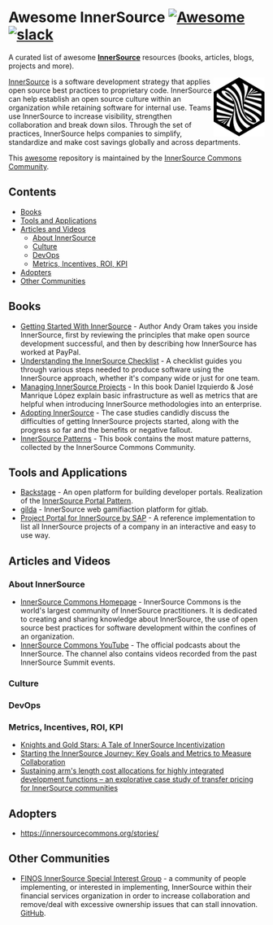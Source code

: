 <!--lint disable awesome-git-repo-age-->
# Awesome InnerSource [![Awesome](https://awesome.re/badge-flat2.svg)](https://awesome.re) [![slack](https://img.shields.io/badge/slack-innersource-0aa8a7.svg?logo=slack&style=flat-square)](https://innersourcecommons-inviter.herokuapp.com/)

<!--lint ignore double-link-->
A curated list of awesome **[InnerSource](https://innersourcecommons.org/)** resources (books, articles, blogs, projects and more). 

<!--lint ignore double-link-->
[<img src="assets/images/innersource-logo.png" align="right" width="100" alt="InnerSource Commons">](https://innersourcecommons.org/)

<!--lint ignore double-link-->
[InnerSource](https://innersourcecommons.org/) is a software development strategy that applies open source best practices to proprietary code. InnerSource can help establish an open source culture within an organization while retaining software for internal use. Teams use InnerSource to increase visibility, strengthen collaboration and break down silos. Through the set of practices, InnerSource helps companies to simplify, standardize and make cost savings globally and across departments.

<!--lint ignore double-link-->
This [awesome](https://github.com/sindresorhus/awesome) repository is maintained by the [InnerSource Commons Community](https://innersourcecommons.org/).

## Contents

- [Books](#books)
- [Tools and Applications](#tools-and-applications)
- [Articles and Videos](#articles-and-videos)
  - [About InnerSource](#about-innersource)
  - [Culture](#culture)
  - [DevOps](#devops)
  - [Metrics, Incentives, ROI, KPI](#metrics-incentives-roi-kpi)
- [Adopters](#adopters)
- [Other Communities](#other-communities)

## Books

- [Getting Started With InnerSource](https://innersourcecommons.org/learn/books/getting-started-with-innersource/) - Author Andy Oram takes you inside InnerSource, first by reviewing the principles that make open source development successful, and then by describing how InnerSource has worked at PayPal.
- [Understanding the InnerSource Checklist](https://innersourcecommons.org/learn/books/understanding-the-innersource-checklist/) - A checklist guides you through various steps needed to produce software using the InnerSource approach, whether it's company wide or just for one team.
- [Managing InnerSource Projects](https://innersourcecommons.org/learn/books/managing-innersource-projects/) - In this book Daniel Izquierdo & José Manrique López explain basic infrastructure as well as metrics that are helpful when introducing InnerSource methodologies into an enterprise.
- [Adopting InnerSource](https://innersourcecommons.org/learn/books/adopting-innersource-principles-and-case-studies/) - The case studies candidly discuss the difficulties of getting InnerSource projects started, along with the progress so far and the benefits or negative fallout.
- [InnerSource Patterns](https://innersourcecommons.org/learn/books/innersource-patterns/) -  This book contains the most mature patterns, collected by the InnerSource Commons Community.

## Tools and Applications

- [Backstage](https://backstage.io/) - An open platform for building developer portals. Realization of the [InnerSource Portal Pattern](https://github.com/InnerSourceCommons/InnerSourcePatterns/blob/main/patterns/2-structured/innersource-portal.md).
- [gilda](https://gitlab.com/gilda2/gilda) - InnerSource web gamifiaction platform for gitlab.
- [Project Portal for InnerSource by SAP](https://github.com/SAP/project-portal-for-innersource) - A reference implementation to list all InnerSource projects of a company in an interactive and easy to use way.

## Articles and Videos

### About InnerSource

<!--lint ignore double-link-->
- [InnerSource Commons Homepage](https://innersourcecommons.org/) - InnerSource Commons is the world's largest community of InnerSource practitioners. It is dedicated to creating and sharing knowledge about InnerSource, the use of open source best practices for software development within the confines of an organization.
- [InnerSource Commons YouTube](https://www.youtube.com/c/InnerSourceCommons) - The official podcasts about the InnerSource. The channel also contains videos recorded from the past InnerSource Summit events.

### Culture

### DevOps

### Metrics, Incentives, ROI, KPI

- [Knights and Gold Stars: A Tale of InnerSource Incentivization](https://ieeexplore.ieee.org/document/9904025)
- [Starting the InnerSource Journey: Key Goals and Metrics to Measure Collaboration](https://conf.researchr.org/details/msr-2022/msr-2022-industry-track/12/Starting-the-InnerSource-Journey-Key-Goals-and-Metrics-to-Measure-Collaboration)
- [Sustaining arm's length cost allocations for highly integrated development functions – an explorative case study of transfer pricing for InnerSource communities](https://mnetax.com/sustaining-arms-length-cost-allocations-for-highly-integrated-development-functions-an-explorative-case-study-of-transfer-pricing-for-innersource-communities-47288)

## Adopters

<!--lint ignore double-link-->
- https://innersourcecommons.org/stories/

## Other Communities

- [FINOS InnerSource Special Interest Group](https://innersource.finos.org) - a community of people implementing, or interested in implementing, InnerSource within their financial services organization in order to increase collaboration and remove/deal with excessive ownership issues that can stall innovation. [GitHub](https://github.com/finos).
